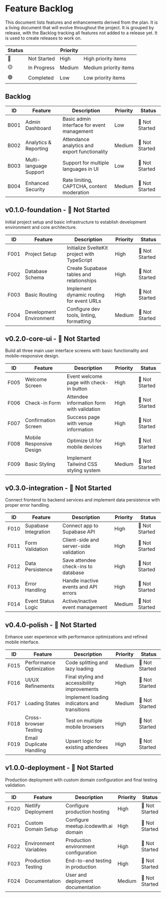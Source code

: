 # Feature Backlog

This document lists features and enhancements derived from the plan. It is a living document that will evolve throughout the project. It is grouped by release, with the Backlog tracking all features not added to a release yet.  It is used to create releases to work on.

| Status |  | Priority |  |
|--------|-------------|---------|-------------|
| 🔴 | Not Started | High | High priority items |
| 🟡 | In Progress | Medium | Medium priority items |
| 🟢 | Completed | Low | Low priority items |


## Backlog

| ID  | Feature             | Description                               | Priority | Status |
|-----|---------------------|-------------------------------------------|----------|--------|
| B001 | Admin Dashboard | Basic admin interface for event management | Low | 🔴 Not Started |
| B002 | Analytics & Reporting | Attendance analytics and export functionality | Medium | 🔴 Not Started |
| B003 | Multi-language Support | Support for multiple languages in UI | Low | 🔴 Not Started |
| B004 | Enhanced Security | Rate limiting, CAPTCHA, content moderation | Medium | 🔴 Not Started |

## v0.1.0-foundation - 🔴 Not Started
Initial project setup and basic infrastructure to establish development environment and core architecture.

| ID  | Feature                 | Description                              | Priority | Status |
|-----|-------------------------|------------------------------------------|----------|--------|
| F001 | Project Setup | Initialize SvelteKit project with TypeScript | High | 🔴 Not Started |
| F002 | Database Schema | Create Supabase tables and relationships | High | 🔴 Not Started |
| F003 | Basic Routing | Implement dynamic routing for event URLs | High | 🔴 Not Started |
| F004 | Development Environment | Configure dev tools, linting, formatting | Medium | 🔴 Not Started |

## v0.2.0-core-ui - 🔴 Not Started
Build all three main user interface screens with basic functionality and mobile-responsive design.

| ID  | Feature                 | Description                              | Priority | Status |
|-----|-------------------------|------------------------------------------|----------|--------|
| F005 | Welcome Screen | Event welcome page with check-in button | High | 🔴 Not Started |
| F006 | Check-in Form | Attendee information form with validation | High | 🔴 Not Started |
| F007 | Confirmation Screen | Success page with venue information | High | 🔴 Not Started |
| F008 | Mobile Responsive Design | Optimize UI for mobile devices | High | 🔴 Not Started |
| F009 | Basic Styling | Implement Tailwind CSS styling system | Medium | 🔴 Not Started |

## v0.3.0-integration - 🔴 Not Started
Connect frontend to backend services and implement data persistence with proper error handling.

| ID  | Feature                 | Description                              | Priority | Status |
|-----|-------------------------|------------------------------------------|----------|--------|
| F010 | Supabase Integration | Connect app to Supabase API | High | 🔴 Not Started |
| F011 | Form Validation | Client-side and server-side validation | High | 🔴 Not Started |
| F012 | Data Persistence | Save attendee check-ins to database | High | 🔴 Not Started |
| F013 | Error Handling | Handle inactive events and API errors | High | 🔴 Not Started |
| F014 | Event Status Logic | Active/inactive event management | Medium | 🔴 Not Started |

## v0.4.0-polish - 🔴 Not Started
Enhance user experience with performance optimizations and refined mobile interface.

| ID  | Feature                 | Description                              | Priority | Status |
|-----|-------------------------|------------------------------------------|----------|--------|
| F015 | Performance Optimization | Code splitting and lazy loading | Medium | 🔴 Not Started |
| F016 | UI/UX Refinements | Final styling and accessibility improvements | High | 🔴 Not Started |
| F017 | Loading States | Implement loading indicators and transitions | Medium | 🔴 Not Started |
| F018 | Cross-browser Testing | Test on multiple mobile browsers | High | 🔴 Not Started |
| F019 | Email Duplicate Handling | Upsert logic for existing attendees | High | 🔴 Not Started |

## v1.0.0-deployment - 🔴 Not Started
Production deployment with custom domain configuration and final testing validation.

| ID  | Feature                 | Description                              | Priority | Status |
|-----|-------------------------|------------------------------------------|----------|--------|
| F020 | Netlify Deployment | Configure production hosting | High | 🔴 Not Started |
| F021 | Custom Domain Setup | Configure meetup.icodewith.ai domain | High | 🔴 Not Started |
| F022 | Environment Variables | Production environment configuration | High | 🔴 Not Started |
| F023 | Production Testing | End-to-end testing in production | High | 🔴 Not Started |
| F024 | Documentation | User and deployment documentation | Medium | 🔴 Not Started |